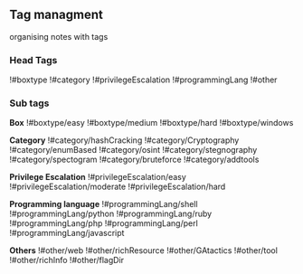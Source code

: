 ## Tag managment
organising notes with tags

### Head Tags
!#boxtype
!#category
!#privilegeEscalation
!#programmingLang
!#other

### Sub tags 

**Box**
!#boxtype/easy
!#boxtype/medium
!#boxtype/hard
!#boxtype/windows

**Category**
!#category/hashCracking
!#category/Cryptography
!#category/enumBased
!#category/osint
!#category/stegnography
!#category/spectogram
!#category/bruteforce
!#category/addtools

**Privilege Escalation**
!#privilegeEscalation/easy
!#privilegeEscalation/moderate
!#privilegeEscalation/hard

**Programming language**
!#programmingLang/shell
!#programmingLang/python
!#programmingLang/ruby
!#programmingLang/php
!#programmingLang/perl
!#programmingLang/javascript

**Others**
!#other/web
!#other/richResource
!#other/GAtactics
!#other/tool
!#other/richInfo
!#other/flagDir

